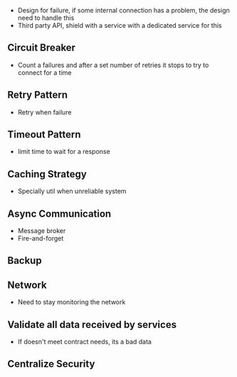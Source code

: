
- Design for failure, if some internal connection has a problem, the design need to handle this  
- Third party API, shield with a service with a dedicated service for this 

## Circuit Breaker 

- Count a failures and after a set number of retries it stops to try to connect for a time 
## Retry Pattern

 - Retry when failure 
## Timeout Pattern

- limit time to wait for a response 

## Caching Strategy  

- Specially util when unreliable system 

## Async Communication

- Message broker 
- Fire-and-forget

## Backup

## Network

- Need to stay monitoring the network 

## Validate all data received by services 

- If doesn't meet contract needs, its a bad data 

## Centralize Security 

